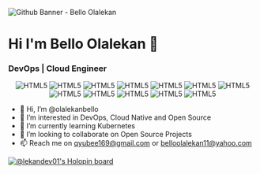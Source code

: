 

<!---
olalekanbello/olalekanbello is a ✨ special ✨ repository because its `README.md` (this file) appears on your GitHub profile.
You can click the Preview link to take a look at your changes.
--->


![Github Banner - Bello Olalekan](https://repository-images.githubusercontent.com/514192041/4aea94d6-581a-4fba-8f08-3df8935a903f)

# Hi I'm Bello Olalekan 👋
### DevOps | Cloud Engineer
<!--
**bello-olalekan/bello-olalekan** is a ✨ _special_ ✨ repository because its `README.md` (this file) appears on your GitHub profile.
Here are some ideas to get you started:
-->

<p align="center">
<img alt="HTML5" src="https://img.shields.io/badge/GitHub-100000?style=for-the-badge&logo=github&logoColor=white"/>
<img alt="HTML5" src="https://img.shields.io/badge/Linux-FCC624?style=for-the-badge&logo=linux&logoColor=black"/>
<img alt="HTML5" src="https://img.shields.io/badge/Python-14354C?style=for-the-badge&logo=python&logoColor=white"/>
<img alt="HTML5" src="https://img.shields.io/badge/JavaScript-F7DF1E?style=for-the-badge&logo=javascript&logoColor=black"/>
<img alt="HTML5" src="https://img.shields.io/badge/Docker-007ACC?style=for-the-badge&logo=docker&logoColor=white"/>
<img alt="HTML5" src="https://img.shields.io/badge/Kubernetes-007ACC?style=for-the-badge&logo=kubernetes&logoColor=white"/>
<img alt="HTML5" src="https://img.shields.io/badge/Ansible-007ACC?style=for-the-badge&logo=ansible&logoColor=white"/>
<img alt="HTML5" src="https://img.shields.io/badge/Amazon AWS-007ACC?style=for-the-badge&logo=aws&logoColor=white"/>
<img alt="HTML5" src="https://img.shields.io/badge/Terraform-007ACC?style=for-the-badge&logo=terraform&logoColor=white"/>
<img alt="HTML5" src="https://img.shields.io/badge/Jenkins-FCC624?style=for-the-badge&logo=jenkins&logoColor=black"/>
<img alt="HTML5" src="https://img.shields.io/badge/MySql-FCC624?style=for-the-badge&logo=mysql&logoColor=black"/>
<img alt="HTML5" src="https://img.shields.io/badge/Microsoft_Azure-0089D6?style=for-the-badge&logo=microsoft-azure&logoColor=white"/>
  
</p>

- 👋 Hi, I’m @olalekanbello
- 👀 I’m interested in DevOps, Cloud Native and Open Source
- 🌱 I’m currently learning Kubernetes
- 💞️ I’m looking to collaborate on Open Source Projects
- 📫 Reach me on qyubee169@gmail.com or belloolalekan11@yahoo.com

[![@lekandev01's Holopin board](https://holopin.me/lekandev01)](https://holopin.io/@lekandev01)
